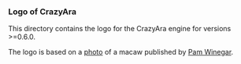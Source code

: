 ### Logo of CrazyAra

This directory contains the logo for the CrazyAra engine for versions >=0.6.0.

The logo is based on a [photo](https://naturetime.wordpress.com/about/) of a macaw published by [Pam Winegar](https://naturetime.wordpress.com/2013/10/04/colorful-parrots/scarlet-macaw/). 

